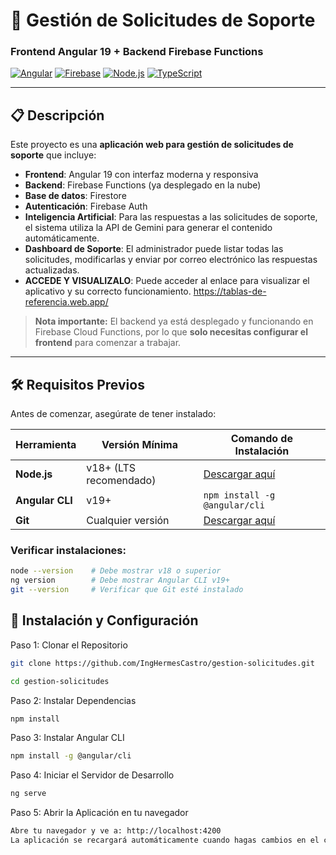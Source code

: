 # 🎯 Gestión de Solicitudes de Soporte
### Frontend Angular 19 + Backend Firebase Functions

[![Angular](https://img.shields.io/badge/Angular-19-red?style=flat&logo=angular)](https://angular.io/)
[![Firebase](https://img.shields.io/badge/Firebase-Functions-orange?style=flat&logo=firebase)](https://firebase.google.com/)
[![Node.js](https://img.shields.io/badge/Node.js-18+-green?style=flat&logo=node.js)](https://nodejs.org/)
[![TypeScript](https://img.shields.io/badge/TypeScript-Latest-blue?style=flat&logo=typescript)](https://www.typescriptlang.org/)

---

## 📋 Descripción

Este proyecto es una **aplicación web para gestión de solicitudes de soporte** que incluye:
- **Frontend**: Angular 19 con interfaz moderna y responsiva
- **Backend**: Firebase Functions (ya desplegado en la nube)
- **Base de datos**: Firestore
- **Autenticación**: Firebase Auth
- **Inteligencia Artificial**: Para las respuestas a las solicitudes de soporte, el sistema utiliza la API de Gemini para generar el contenido automáticamente.
- **Dashboard de Soporte**: El administrador puede listar todas las solicitudes, modificarlas y enviar por correo electrónico las respuestas actualizadas.
- **ACCEDE Y VISUALIZALO**: Puede acceder al enlace para visualizar el aplicativo y su correcto funcionamiento. https://tablas-de-referencia.web.app/



> **Nota importante:** El backend ya está desplegado y funcionando en Firebase Cloud Functions, por lo que **solo necesitas configurar el frontend** para comenzar a trabajar.

---

## 🛠️ Requisitos Previos

Antes de comenzar, asegúrate de tener instalado:

| Herramienta | Versión Mínima | Comando de Instalación |
|-------------|----------------|------------------------|
| **Node.js** | v18+ (LTS recomendado) | [Descargar aquí](https://nodejs.org/) |
| **Angular CLI** | v19+ | `npm install -g @angular/cli` |
| **Git** | Cualquier versión | [Descargar aquí](https://git-scm.com/) |

### Verificar instalaciones:
```bash
node --version    # Debe mostrar v18 o superior
ng version        # Debe mostrar Angular CLI v19+
git --version     # Verificar que Git esté instalado


```
## 🚀 Instalación y Configuración
Paso 1: Clonar el Repositorio
```bash
git clone https://github.com/IngHermesCastro/gestion-solicitudes.git

cd gestion-solicitudes
```
Paso 2: Instalar Dependencias
```bash
npm install
```
Paso 3: Instalar Angular CLI
```bash
npm install -g @angular/cli
```
Paso 4: Iniciar el Servidor de Desarrollo
```bash
ng serve
```
Paso 5: Abrir la Aplicación en tu navegador
```bash
Abre tu navegador y ve a: http://localhost:4200
La aplicación se recargará automáticamente cuando hagas cambios en el código
```
